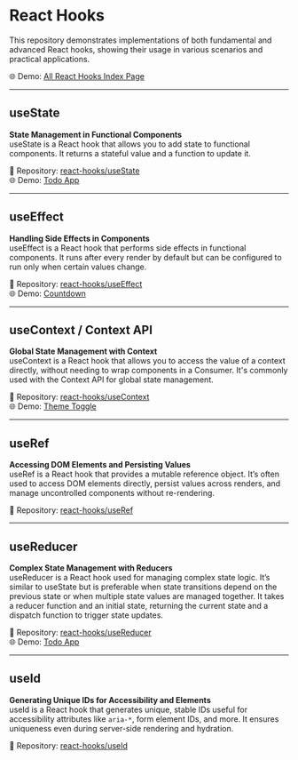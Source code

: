 # React Hooks

This repository demonstrates implementations of both fundamental and advanced React hooks, showing their usage in various scenarios and practical applications.

🌐 Demo: [All React Hooks Index Page](https://react-hooks-theta-one.vercel.app/)

---

## useState

**State Management in Functional Components**  
useState is a React hook that allows you to add state to functional components. It returns a stateful value and a function to update it.

🔗 Repository: [react-hooks/useState](https://github.com/vmanidev/react-hooks/tree/main/useState)  
🌐 Demo: [Todo App](https://use-state-todo.vercel.app/)

---

## useEffect

**Handling Side Effects in Components**  
useEffect is a React hook that performs side effects in functional components. It runs after every render by default but can be configured to run only when certain values change.

🔗 Repository: [react-hooks/useEffect](https://github.com/vmanidev/react-hooks/tree/main/useEffect)  
🌐 Demo: [Countdown](https://use-effect-countdown.vercel.app/)

---

## useContext / Context API

**Global State Management with Context**  
useContext is a React hook that allows you to access the value of a context directly, without needing to wrap components in a Consumer. It's commonly used with the Context API for global state management.

🔗 Repository: [react-hooks/useContext](https://github.com/vmanidev/react-hooks/tree/main/useContext)  
🌐 Demo: [Theme Toggle](https://context-api-theme-toggle.vercel.app/)

---

## useRef

**Accessing DOM Elements and Persisting Values**  
useRef is a React hook that provides a mutable reference object. It’s often used to access DOM elements directly, persist values across renders, and manage uncontrolled components without re-rendering.

🔗 Repository: [react-hooks/useRef](https://github.com/vmanidev/react-hooks/tree/main/useRef)

---

## useReducer

**Complex State Management with Reducers**  
useReducer is a React hook used for managing complex state logic. It’s similar to useState but is preferable when state transitions depend on the previous state or when multiple state values are managed together. It takes a reducer function and an initial state, returning the current state and a dispatch function to trigger state updates.

🔗 Repository: [react-hooks/useReducer](https://github.com/vmanidev/react-hooks/tree/main/useReducer)  
🌐 Demo: [Todo App](https://use-reducer-beta.vercel.app/)

---

## useId

**Generating Unique IDs for Accessibility and Elements**  
useId is a React hook that generates unique, stable IDs useful for accessibility attributes like `aria-*`, form element IDs, and more. It ensures uniqueness even during server-side rendering and hydration.

🔗 Repository: [react-hooks/useId](https://github.com/vmanidev/react-hooks/tree/main/useId)
